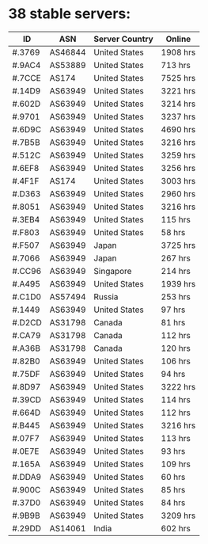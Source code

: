 # 38 stable servers:

| ID | ASN | Server Country | Online |
| ------ | ------ | ------ | ------ |
| #.3769 | AS46844 | United States | 1908 hrs |
| #.9AC4 | AS53889 | United States | 713 hrs |
| #.7CCE | AS174 | United States | 7525 hrs |
| #.14D9 | AS63949 | United States | 3221 hrs |
| #.602D | AS63949 | United States | 3214 hrs |
| #.9701 | AS63949 | United States | 3237 hrs |
| #.6D9C | AS63949 | United States | 4690 hrs |
| #.7B5B | AS63949 | United States | 3216 hrs |
| #.512C | AS63949 | United States | 3259 hrs |
| #.6EF8 | AS63949 | United States | 3256 hrs |
| #.4F1F | AS174 | United States | 3003 hrs |
| #.D363 | AS63949 | United States | 2960 hrs |
| #.8051 | AS63949 | United States | 3216 hrs |
| #.3EB4 | AS63949 | United States | 115 hrs |
| #.F803 | AS63949 | United States | 58 hrs |
| #.F507 | AS63949 | Japan | 3725 hrs |
| #.7066 | AS63949 | Japan | 267 hrs |
| #.CC96 | AS63949 | Singapore | 214 hrs |
| #.A495 | AS63949 | United States | 1939 hrs |
| #.C1D0 | AS57494 | Russia | 253 hrs |
| #.1449 | AS63949 | United States | 97 hrs |
| #.D2CD | AS31798 | Canada | 81 hrs |
| #.CA79 | AS31798 | Canada | 112 hrs |
| #.A36B | AS31798 | Canada | 120 hrs |
| #.82B0 | AS63949 | United States | 106 hrs |
| #.75DF | AS63949 | United States | 94 hrs |
| #.8D97 | AS63949 | United States | 3222 hrs |
| #.39CD | AS63949 | United States | 114 hrs |
| #.664D | AS63949 | United States | 112 hrs |
| #.B445 | AS63949 | United States | 3216 hrs |
| #.07F7 | AS63949 | United States | 113 hrs |
| #.0E7E | AS63949 | United States | 93 hrs |
| #.165A | AS63949 | United States | 109 hrs |
| #.DDA9 | AS63949 | United States | 60 hrs |
| #.900C | AS63949 | United States | 85 hrs |
| #.37D0 | AS63949 | United States | 84 hrs |
| #.9B9B | AS63949 | United States | 3209 hrs |
| #.29DD | AS14061 | India | 602 hrs |

